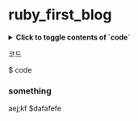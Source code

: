 # ruby_first_blog
<details>
  <summary><strong>Click to toggle contents of `code`</strong></summary>
  <code>CODE </code>
</details>


코드
  
  $ code
   
   
### something
aej;kf
  $dafafefe
